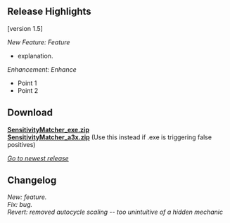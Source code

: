 ## Release Highlights

[version 1.5]

_New Feature: Feature_

* explanation.

_Enhancement: Enhance_

* Point 1
* Point 2

## Download

[**SensitivityMatcher_exe.zip**](https://github.com/KovaaK/SensitivityMatcher/releases/download/1.5/SensitivityMatcher_exe.zip) \
[**SensitivityMatcher_a3x.zip**](https://github.com/KovaaK/SensitivityMatcher/releases/download/1.5/SensitivityMatcher_a3x.zip) (Use this instead if .exe is triggering false positives)

[_Go to newest release_](https://github.com/KovaaK/SensitivityMatcher/releases/latest)

## Changelog
_New: feature._ \
_Fix: bug._ \
_Revert: removed autocycle scaling -- too unintuitive of a hidden mechanic_
